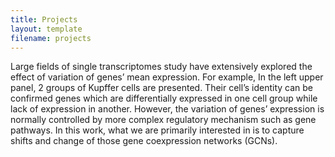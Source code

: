 ```yaml
---
title: Projects
layout: template
filename: projects
--- 
```


Large fields of single transcriptomes study have extensively explored the effect of variation of genes’ mean expression. For example, In the left upper panel, 2 groups of Kupffer cells are presented. Their cell’s identity can be confirmed genes which are differentially expressed in one cell group while lack of expression in another. However, the variation of genes’ expression is normally controlled by more complex regulatory mechanism such as gene pathways. In this work, what we are primarily interested in is to capture shifts and change of those gene coexpression networks (GCNs). 
